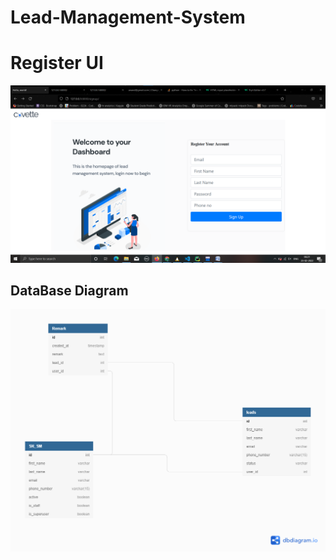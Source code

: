 # Lead-Management-System

# Register UI
![register.png](img_1.png)

## DataBase Diagram
![img.png](img.png)
